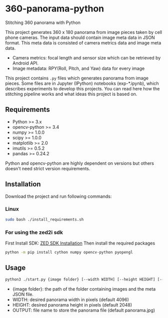 # 360-panorama-python
Stitching 360 panorama with Python

This project generates 360 x 180 panorama from image pieces taken by cell phone cameras. The input data should contain image meta data in JSON format. 
This meta data is consisted of camera metrics data and image meta data.

* Camera metrics: focal length and sensor size which can be retrieved by Android API.
* Image metadata: RPY(Roll, Pitch, and Yaw) data for every image

This project contains `.py` files which generates panorama from image pieces. Some files are in Jupyter (IPython) notebooks (exp-*.ipynb), which describes experiments to develop this projects. You can read here how the stitching pipeline works and what ideas this project is based on.

## Requirements
- Python >= 3.x
- opencv-python >= 3.4
- numpy >= 1.0.0
- scipy >= 1.0.0
- matplotlib >= 2.0
- imutils >= 0.5.2
- pandas >= 0.24.2

Python and opencv-python are highly dependent on versions but others doesn't need strict version requirements.

## Installation

Download the project and run following commands:

### Linux
```bash
sudo bash ./install_requirements.sh
```
### For using the zed2i sdk
First Install SDK:
[ZED SDK Installation](https://www.stereolabs.com/en-eg/developers/release)
Then install the required packages
```bash
python -m pip install cython numpy opencv-python pyopengl
```
## Usage

```bash
python3 ./start.py {image folder} [--width WIDTH] [--height HEIGHT] [--output OUTPUT]
```
- {image folder}: the path of the folder containing images and the meta JSON file.
- WIDTH: desired panorama width in pixels (default 4096)
- HEIGHT: desired panorama height in pixels (default 2048)
- OUTPUT: file name to store the panorama file (default panorama.jpg)
